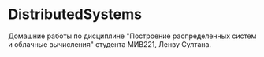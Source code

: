 # DistributedSystems

Домашние работы по дисциплине "Построение распределенных систем и облачные вычисления" студента МИВ221, Ленву Султана.
